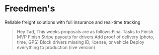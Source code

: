 # Freedmen's

Reliable freight solutions with full insurance and real-time tracking

> Hey Tad, This weeks proposals are as follows:Final Tasks to Finish MVP
> Finish Stripe payouts for drivers
> Add proof of delivery (photo, time, GPS)
> Block drivers missing ID, license, or vehicle
> Deploy everything to production (live version)
